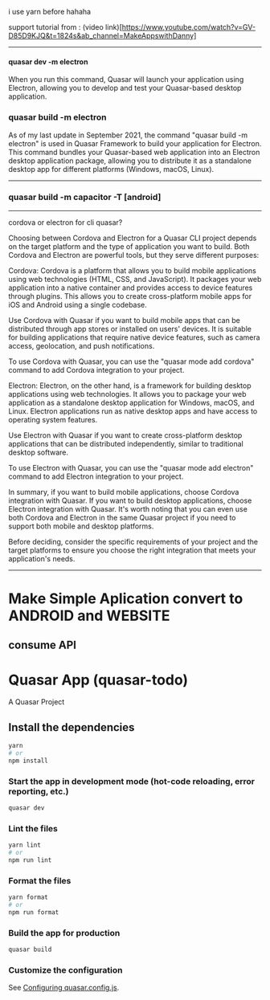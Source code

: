 i use yarn before hahaha

support tutorial from : (video link)[https://www.youtube.com/watch?v=GV-D85D9KJQ&t=1824s&ab_channel=MakeAppswithDanny]

---

#### quasar dev -m electron

When you run this command, Quasar will launch your application using Electron, allowing you to develop and test your Quasar-based desktop application.

### quasar build -m electron

As of my last update in September 2021, the command "quasar build -m electron" is used in Quasar Framework to build your application for Electron. This command bundles your Quasar-based web application into an Electron desktop application package, allowing you to distribute it as a standalone desktop app for different platforms (Windows, macOS, Linux).

---

### quasar build -m capacitor -T [android]

---

cordova or electron for cli quasar?

Choosing between Cordova and Electron for a Quasar CLI project depends on the target platform and the type of application you want to build. Both Cordova and Electron are powerful tools, but they serve different purposes:

Cordova:
Cordova is a platform that allows you to build mobile applications using web technologies (HTML, CSS, and JavaScript). It packages your web application into a native container and provides access to device features through plugins. This allows you to create cross-platform mobile apps for iOS and Android using a single codebase.

Use Cordova with Quasar if you want to build mobile apps that can be distributed through app stores or installed on users' devices. It is suitable for building applications that require native device features, such as camera access, geolocation, and push notifications.

To use Cordova with Quasar, you can use the "quasar mode add cordova" command to add Cordova integration to your project.

Electron:
Electron, on the other hand, is a framework for building desktop applications using web technologies. It allows you to package your web application as a standalone desktop application for Windows, macOS, and Linux. Electron applications run as native desktop apps and have access to operating system features.

Use Electron with Quasar if you want to create cross-platform desktop applications that can be distributed independently, similar to traditional desktop software.

To use Electron with Quasar, you can use the "quasar mode add electron" command to add Electron integration to your project.

In summary, if you want to build mobile applications, choose Cordova integration with Quasar. If you want to build desktop applications, choose Electron integration with Quasar. It's worth noting that you can even use both Cordova and Electron in the same Quasar project if you need to support both mobile and desktop platforms.

Before deciding, consider the specific requirements of your project and the target platforms to ensure you choose the right integration that meets your application's needs.

---

# Make Simple Aplication convert to ANDROID and WEBSITE

## consume API

# Quasar App (quasar-todo)

A Quasar Project

## Install the dependencies

```bash
yarn
# or
npm install
```

### Start the app in development mode (hot-code reloading, error reporting, etc.)

```bash
quasar dev
```

### Lint the files

```bash
yarn lint
# or
npm run lint
```

### Format the files

```bash
yarn format
# or
npm run format
```

### Build the app for production

```bash
quasar build
```

### Customize the configuration

See [Configuring quasar.config.js](https://v2.quasar.dev/quasar-cli-vite/quasar-config-js).
